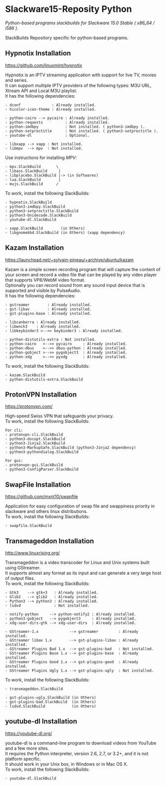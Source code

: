 # Slackware15-Reposity Python
*Python-based programs slackbuilds for Slackware 15.0 Stable ( x86_64 / i586 ).*

SlackBuilds Repository specific for python-based programs.

## Hypnotix Installation

https://github.com/linuxmint/hypnotix

Hypnotix is an IPTV streaming application with support for live TV, movies and series.<br/>
It can support multiple IPTV providers of the following types: M3U URL, Xtream API and Local M3U playlist.<br/>
It has the following dependencies:
```
- dconf              : Already installed.
- hicolor-icon-theme : Already installed.

- python-cairo --> pycairo : Already installed.
- python-requests          : Already installed.
- python-imdbpy            : Not installed. ( python3-imdbpy ).
- python-setproctitle      : Not installed. ( python3-setproctitle ).
- youtube-dl               : Optional.

- libxapp --> xapp : Not installed.
- libmpv  --> mpv  : Not installed.
```
Use instructions for installing *MPV*:
```
- mpv.SlackBuild       \
- libass.SlackBuild     |
- libplacebo.SlackBuild |-> (in Softwares)
- lua.SlackBuild        |
- mujs.SlackBuild      /
```
To work, install the following SlackBuilds:
```
- hypnotix.SlackBuild
- python3-imdbpy.SlackBuild
- python3-setproctitle.SlackBuild
- python3-Unidecode.SlackBuild
- youtube-dl.SlackBuild

- xapp.SlackBuild        (in Others)
- libgnomekbd.SlackBuild (in Others) (xapp dependency)
```

## Kazam Installation

https://launchpad.net/~sylvain-pineau/+archive/ubuntu/kazam

Kazam is a simple screen recording program that will capture the content of your screen and record a video file that can be played by any video player that supports VP8/WebM video format.<br/>
Optionally you can record sound from any sound input device that is supported and visible by PulseAudio.<br/>
It has the following dependencies:
```
- gstreamer        : Already installed.
- gst-libav        : Already installed.
- gst-plugins-base : Already installed.

- libcanberra : Already installed.
- libwnck3    : Already installed.
- libkeybinder3 >-->> keybinder3 : Already installed.

- python-distutils-extra : Not installed.
- python-cairo   >-->> pycairo     : Already installed.
- python-dbus    >-->> dbus-python : Already installed.
- python-gobject >-->> pygobject3  : Already installed.
- python-xdg     >-->> pyxdg       : Already installed.
```
To work, install the following SlackBuilds:
```
- kazam.SlackBuild
- python-distutils-extra.SlackBuild
```

## ProtonVPN Installation

https://protonvpn.com/

High-speed Swiss VPN that safeguards your privacy.<br/>
To work, install the following SlackBuilds:
```
For cli:
- protonvpn-cli.SlackBuild
- python3-docopt.SlackBuild
- python3-Jinja2.SlackBuild
- python3-MarkupSafe.SlackBuild (python3-Jinja2 dependency)
- python3-pythondialog.SlackBuild

For gui:
- protonvpn-gui.SlackBuild
- python3-ConfigParser.SlackBuild
```

## SwapFile Installation

https://github.com/mxnt10/swapfile

Application for easy configuration of swap file and swappiness priority in slackware and others linux distributions.<br/>
To work, install the following SlackBuilds:
```
- swapfile.SlackBuild
```

## Transmageddon Installation

http://www.linuxrising.org/

Transmageddon is a video transcoder for Linux and Unix systems built using GStreamer.<br/>
It supports almost any format as its input and can generate a very large host of output files.<br/>
To work, install the following SlackBuilds:

```
- Gtk3    --> gtk+3   : Already installed.
- Glib2   --> glib2   : Already installed.
- Python3 --> python3 : Already installed.
- lsdvd               : Not installed.

- notify-python     --> python-notify2 : Already installed.
- python3-gobject   --> pygobject3     : Already installed.
- xdg-user-dirs-gtk --> xdg-user-dirs  : Already installed.

- GStreamer-1.x              --> gstreamer         : Already installed.
- GStreamer libav 1.x        --> gst-plugins-libav : Already installed.
- GStreamer Plugins Bad 1.x  --> gst-plugins-bad   : Not installed.
- GStreamer Plugins Base 1.x --> gst-plugins-base  : Already installed.
- GStreamer Plugins Good 1.x --> gst-plugins-good  : Already installed.
- GStreamer Plugins Ugly 1.x --> gst-plugins-ugly  : Not installed.
```
To work, install the following SlackBuilds:
```
- transmageddon.SlackBuild

- gst-plugins-ugly.SlackBuild (in Others)
- gst-plugins-bad.SlackBuild  (in Others)
- lsdvd.SlackBuild            (in Others)
```

## youtube-dl Installation

https://youtube-dl.org/

youtube-dl is a command-line program to download videos from YouTube and a few more sites.<br/>
It requires the Python interpreter, version 2.6, 2.7, or 3.2+, and it is not platform specific.<br/>
It should work in your Unix box, in Windows or in Mac OS X.<br/>
To work, install the following SlackBuilds:
```
- youtube-dl.SlackBuild
```
